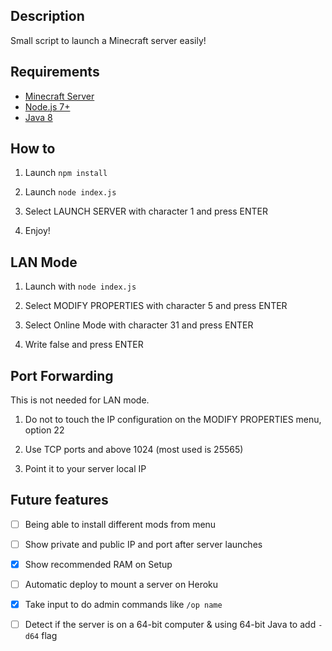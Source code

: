 ## Description
Small script to launch a Minecraft server easily!

## Requirements
 * [Minecraft Server](https://minecraft.net/en/download/server)
 * [Node.js 7+](http://nodejs.org)
 * [Java 8](https://java.com)

## How to

1) Launch `npm install`

2) Launch `node index.js`

3) Select LAUNCH SERVER with character 1 and press ENTER

4) Enjoy!

## LAN Mode

1) Launch with `node index.js`

2) Select MODIFY PROPERTIES with character 5 and press ENTER

3) Select Online Mode with character 31 and press ENTER

4) Write false and press ENTER

## Port Forwarding
This is not needed for LAN mode.

1) Do not to touch the IP configuration on the MODIFY PROPERTIES menu, option 22

2) Use TCP ports and above 1024 (most used is 25565)

3) Point it to your server local IP

## Future features
- [ ] Being able to install different mods from menu

- [ ] Show private and public IP and port after server launches

- [x] Show recommended RAM on Setup

- [ ] Automatic deploy to mount a server on Heroku

- [x] Take input to do admin commands like `/op name`

- [ ] Detect if the server is on a 64-bit computer & using 64-bit Java to add `-d64` flag
